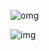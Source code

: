 ![omg](https://i.ibb.co/d0xtT0b/2022-04-22-17-38-45.png)

![img](https://media3.giphy.com/media/3o7aCZDlmQZLe4Q4V2/giphy.gif)

